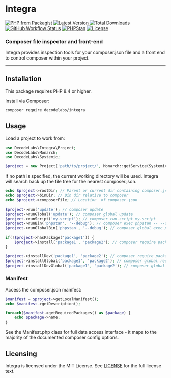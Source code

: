 # Integra

[![PHP from Packagist](https://img.shields.io/packagist/php-v/decodelabs/integra?style=flat)](https://packagist.org/packages/decodelabs/integra)
[![Latest Version](https://img.shields.io/packagist/v/decodelabs/integra.svg?style=flat)](https://packagist.org/packages/decodelabs/integra)
[![Total Downloads](https://img.shields.io/packagist/dt/decodelabs/integra.svg?style=flat)](https://packagist.org/packages/decodelabs/integra)
[![GitHub Workflow Status](https://img.shields.io/github/actions/workflow/status/decodelabs/integra/integrate.yml?branch=develop)](https://github.com/decodelabs/integra/actions/workflows/integrate.yml)
[![PHPStan](https://img.shields.io/badge/PHPStan-enabled-44CC11.svg?longCache=true&style=flat)](https://github.com/phpstan/phpstan)
[![License](https://img.shields.io/packagist/l/decodelabs/integra?style=flat)](https://packagist.org/packages/decodelabs/integra)

### Composer file inspector and front-end

Integra provides inspection tools for your composer.json file and a front end to control composer within your project.

---

## Installation

This package requires PHP 8.4 or higher.

Install via Composer:

```bash
composer require decodelabs/integra
```

## Usage

Load a project to work from:

```php
use DecodeLabs\Integra\Project;
use DecodeLabs\Monarch;
use DecodeLabs\Systemic;

$project = new Project('path/to/project/', Monarch::getService(Systemic::class));
```

If no path is specified, the current working directory will be used.
Integra will search back up the file tree for the nearest composer.json.


```php
echo $project->rootDir; // Parent or current dir containing composer.json
echo $project->binDir; // Bin dir relative to composer
echo $project->composerFile; // Location  of composer.json

$project->run('update'); // composer update
$project->runGlobal('update'); // composer global update
$project->runScript('my-script'); // composer run-script my-script
$project->runBin('phpstan', '--debug'); // composer exec phpstan -- --debug
$project->runGlobalBin('phpstan', '--debug'); // composer global exec phpstan -- --debug

if(!$project->hasPackage('package1')) {
    $project->install('package1', 'package2'); // composer require package1 package2
}

$project->installDev('package1', 'package2'); // composer require package1 package2 --dev
$project->installGlobal('package1', 'package2'); // composer global require package1 package2
$project->installDevGlobal('package1', 'package2'); // composer global require package1 package2 --dev
```

### Manifest

Access the composer.json manifest:

```php
$manifest = $project->getLocalManifest();
echo $manifest->getDescription();

foreach($manifest->getRequiredPackages() as $package) {
    echo $package->name;
}
```

See the Manifest.php class for full data access interface - it maps to the majority of the documented composer config options.

## Licensing

Integra is licensed under the MIT License. See [LICENSE](./LICENSE) for the full license text.
